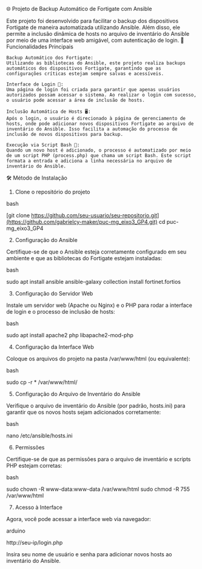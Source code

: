 🌐 Projeto de Backup Automático de Fortigate com Ansible

Este projeto foi desenvolvido para facilitar o backup dos dispositivos Fortigate de maneira automatizada utilizando Ansible. Além disso, ele permite a inclusão dinâmica de hosts no arquivo de inventário do Ansible por meio de uma interface web amigável, com autenticação de login.
🚀 Funcionalidades Principais

    Backup Automático dos Fortigate:
    Utilizando as bibliotecas do Ansible, este projeto realiza backups automáticos dos dispositivos Fortigate, garantindo que as configurações críticas estejam sempre salvas e acessíveis.

    Interface de Login 🔑:
    Uma página de login foi criada para garantir que apenas usuários autorizados possam acessar o sistema. Ao realizar o login com sucesso, o usuário pode acessar a área de inclusão de hosts.

    Inclusão Automática de Hosts 🖥️:
    Após o login, o usuário é direcionado à página de gerenciamento de hosts, onde pode adicionar novos dispositivos Fortigate ao arquivo de inventário do Ansible. Isso facilita a automação do processo de inclusão de novos dispositivos para backup.

    Execução via Script Bash 📝:
    Quando um novo host é adicionado, o processo é automatizado por meio de um script PHP (process.php) que chama um script Bash. Este script formata a entrada e adiciona a linha necessária no arquivo de inventário do Ansible.

🛠️ Método de Instalação
1. Clone o repositório do projeto

bash

[git clone https://github.com/seu-usuario/seu-repositorio.git](https://github.com/gabrielcy-maker/puc-mg_eixo3_GP4.git)
cd puc-mg_eixo3_GP4

2. Configuração do Ansible

Certifique-se de que o Ansible esteja corretamente configurado em seu ambiente e que as bibliotecas do Fortigate estejam instaladas:

bash

sudo apt install ansible
ansible-galaxy collection install fortinet.fortios

3. Configuração do Servidor Web

Instale um servidor web (Apache ou Nginx) e o PHP para rodar a interface de login e o processo de inclusão de hosts:

bash

sudo apt install apache2 php libapache2-mod-php

4. Configuração da Interface Web

Coloque os arquivos do projeto na pasta /var/www/html (ou equivalente):

bash

sudo cp -r * /var/www/html/

5. Configuração do Arquivo de Inventário do Ansible

Verifique o arquivo de inventário do Ansible (por padrão, hosts.ini) para garantir que os novos hosts sejam adicionados corretamente:

bash

nano /etc/ansible/hosts.ini

6. Permissões

Certifique-se de que as permissões para o arquivo de inventário e scripts PHP estejam corretas:

bash

sudo chown -R www-data:www-data /var/www/html
sudo chmod -R 755 /var/www/html

7. Acesso à Interface

Agora, você pode acessar a interface web via navegador:

arduino

http://seu-ip/login.php

Insira seu nome de usuário e senha para adicionar novos hosts ao inventário do Ansible.
